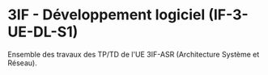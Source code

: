 # 3IF - Développement logiciel (IF-3-UE-DL-S1)
Ensemble des travaux des TP/TD de l'UE 3IF-ASR (Architecture Système et Réseau).
